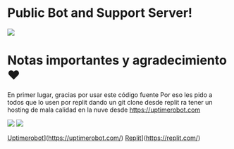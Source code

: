 # Public Bot and Support Server!

<a href="https://discord.gg/"><img src="https://truchorko-developer.tk/img/TruchorkoBannerOpenGraph.png"></a>
 
# Notas importantes y agradecimiento ❤️
En primer lugar, gracias por usar este código fuente
Por eso les pido a todos que lo usen por replit dando un git clone desde replit ra tener un hosting de mala calidad en la nuve desde https://uptimerobot.com

<a href="https://uptimerobot.com/"><img src="https://cdn.discordapp.com/attachments/960613128557694996/962532210479599706/0x0.png"></a>
<a href="https://replit.com/"><img src="https://cdn.discordapp.com/attachments/960613128557694996/962532210781597696/replit-logo.png"></a>

[Uptimerobot](https://cdn.discordapp.com/attachments/960613128557694996/962532210479599706/0x0.png)](https://uptimerobot.com/)
[Replit](https://cdn.discordapp.com/attachments/960613128557694996/962532210781597696/replit-logo.png)](https://replit.com/)
